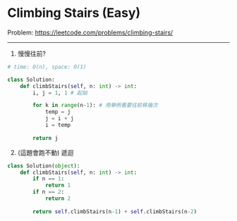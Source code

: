 Climbing Stairs (Easy)
===

Problem: https://leetcode.com/problems/climbing-stairs/

---

1. 慢慢往前?
```python
# time: O(n), space: O(1)

class Solution:
    def climbStairs(self, n: int) -> int:
        i, j = 1, 1 # 起始

        for k in range(n-1): # 用舉例看要往前移幾次
            temp = j
            j = i + j
            i = temp
        
        return j
```

2. (這題會跑不動) 遞迴
```python
class Solution(object):
    def climbStairs(self, n: int) -> int:
        if n == 1: 
            return 1
        if n == 2:
            return 2
        
        return self.climbStairs(n-1) + self.climbStairs(n-2)
```



